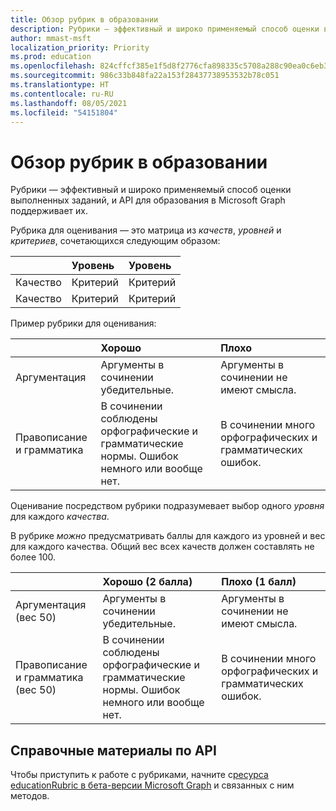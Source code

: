 ```yaml
---
title: Обзор рубрик в образовании
description: Рубрики — эффективный и широко применяемый способ оценки выполненных заданий, и API для образования в Microsoft Graph поддерживает их.
author: mmast-msft
localization_priority: Priority
ms.prod: education
ms.openlocfilehash: 824cffcf385e1f5d8f2776cfa898335c5708a288c90ea0c6eb3bc01d02958eb5
ms.sourcegitcommit: 986c33b848fa22a153f28437738953532b78c051
ms.translationtype: HT
ms.contentlocale: ru-RU
ms.lasthandoff: 08/05/2021
ms.locfileid: "54151804"
---
```

# <a name="education-rubric-overview"></a>Обзор рубрик в образовании

Рубрики — эффективный и широко применяемый способ оценки выполненных заданий, и API для образования в Microsoft Graph поддерживает их.

Рубрика для оценивания — это матрица из *качеств*, *уровней* и *критериев*, сочетающихся следующим образом:

| &nbsp;  | Уровень     | Уровень     |
|:--------|:----------|:----------|
| Качество | Критерий | Критерий |
| Качество | Критерий | Критерий |

Пример рубрики для оценивания:

| &nbsp;               | Хорошо                                                              | Плохо                                                      |
|:---------------------|:------------------------------------------------------------------|:----------------------------------------------------------|
| Аргументация             | Аргументы в сочинении убедительные.                               | Аргументы в сочинении не имеют смысла.                 |
| Правописание и грамматика | В сочинении соблюдены орфографические и грамматические нормы. Ошибок немного или вообще нет. | В сочинении много орфографических и грамматических ошибок. |

Оценивание посредством рубрики подразумевает выбор одного *уровня* для каждого *качества*.

В рубрике *можно* предусматривать баллы для каждого из уровней и вес для каждого качества.  Общий вес всех качеств должен составлять не более 100.

| &nbsp;                           | Хорошо (2 балла)                                                   | Плохо (1 балл)                                            |
|:---------------------------------|:------------------------------------------------------------------|:----------------------------------------------------------|
| Аргументация (вес 50)             | Аргументы в сочинении убедительные.                               | Аргументы в сочинении не имеют смысла.                 |
| Правописание и грамматика (вес 50) | В сочинении соблюдены орфографические и грамматические нормы. Ошибок немного или вообще нет. | В сочинении много орфографических и грамматических ошибок. |

## <a name="api-reference"></a>Справочные материалы по API

Чтобы приступить к работе с рубриками, начните с[ресурса educationRubric в бета-версии Microsoft Graph](/graph/api/resources/educationrubric?view=graph-rest-beta) и связанных с ним методов.
